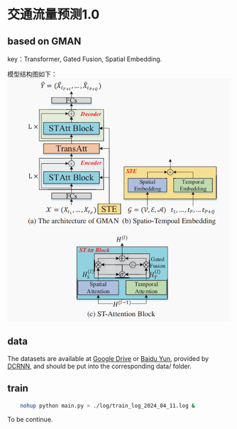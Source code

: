 # 交通流量预测1.0

## based on GMAN

key：Transformer, Gated Fusion, Spatial Embedding.

模型结构图如下：
![GMAN](./img/gman.png)

## data

The datasets are available at [Google Drive](https://drive.google.com/open?id=10FOTa6HXPqX8Pf5WRoRwcFnW9BrNZEIX) or [Baidu Yun](https://pan.baidu.com/s/14Yy9isAIZYdU__OYEQGa_g), provided by [DCRNN](https://github.com/liyaguang/DCRNN), and should be put into the corresponding data/ folder.

## train

```bash
    nohup python main.py > ./log/train_log_2024_04_11.log &
```

To be continue.
